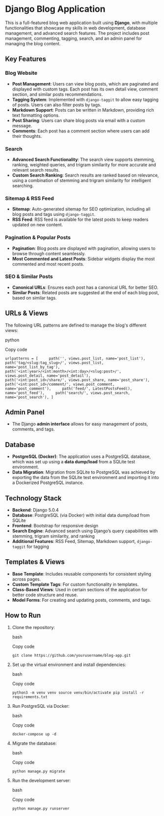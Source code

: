 # Django Blog Application

This is a full-featured blog web application built using **Django**, with multiple functionalities that showcase my skills in web development, database management, and advanced search features. The project includes post management, commenting, tagging, search, and an admin panel for managing the blog content.

## Key Features

### Blog Website

- **Post Management**: Users can view blog posts, which are paginated and displayed with custom tags. Each post has its own detail view, comment section, and similar posts recommendations.
- **Tagging System**: Implemented with `django-taggit` to allow easy tagging of posts. Users can also filter posts by tags.
- **Markdown Support**: Posts can be written in Markdown, providing rich text formatting options.
- **Post Sharing**: Users can share blog posts via email with a custom message.
- **Comments**: Each post has a comment section where users can add their thoughts.

### Search

- **Advanced Search Functionality**: The search view supports stemming, ranking, weighted queries, and trigram similarity for more accurate and relevant search results.
- **Custom Search Ranking**: Search results are ranked based on relevance, using a combination of stemming and trigram similarity for intelligent searching.

### Sitemap & RSS Feed

- **Sitemap**: Auto-generated sitemap for SEO optimization, including all blog posts and tags using `django-taggit`.
- **RSS Feed**: RSS feed is available for the latest posts to keep readers updated on new content.

### Pagination & Popular Posts

- **Pagination**: Blog posts are displayed with pagination, allowing users to browse through content seamlessly.
- **Most Commented and Latest Posts**: Sidebar widgets display the most commented and most recent posts.

### SEO & Similar Posts

- **Canonical URLs**: Ensures each post has a canonical URL for better SEO.
- **Similar Posts**: Related posts are suggested at the end of each blog post, based on similar tags.

## URLs & Views

The following URL patterns are defined to manage the blog's different views:

python

Copy code

`urlpatterns = [     path('', views.post_list, name='post_list'),     path('tag/<slug:tag_slug>/', views.post_list, name='post_list_by_tag'),     path('<int:year>/<int:month>/<int:day>/<slug:post>/', views.post_detail, name='post_detail'),     path('<int:post_id>/share/', views.post_share, name='post_share'),     path('<int:post_id>/comment/', views.post_comment, name='post_comment'),     path('feed/', LatestPostsFeed(), name='post_feed'),     path('search/', views.post_search, name='post_search'), ]`

## Admin Panel

- The Django **admin interface** allows for easy management of posts, comments, and tags.

## Database

- **PostgreSQL (Docker)**: The application uses a PostgreSQL database, which was set up using a **data dump/load** from a SQLite test environment.
- **Data Migration**: Migration from SQLite to PostgreSQL was achieved by exporting the data from the SQLite test environment and importing it into a Dockerized PostgreSQL instance.

## Technology Stack

- **Backend**: Django 5.0.4
- **Database**: PostgreSQL (via Docker) with initial data dump/load from SQLite
- **Frontend**: Bootstrap for responsive design
- **Search Engine**: Advanced search using Django’s query capabilities with stemming, trigram similarity, and ranking
- **Additional Features**: RSS Feed, Sitemap, Markdown support, `django-taggit` for tagging

## Templates & Views

- **Base Template**: Includes reusable components for consistent styling across pages.
- **Custom Template Tags**: For custom functionality in templates.
- **Class-Based Views**: Used in certain sections of the application for better code structure and reuse.
- **Model Forms**: For creating and updating posts, comments, and tags.

## How to Run

1. Clone the repository:
    
    bash
    
    Copy code
    
    `git clone https://github.com/yourusername/blog-app.git`
    
2. Set up the virtual environment and install dependencies:
    
    bash
    
    Copy code
    
    `python3 -m venv venv source venv/bin/activate pip install -r requirements.txt`
    
3. Run PostgreSQL via Docker:
    
    bash
    
    Copy code
    
    `docker-compose up -d`
    
4. Migrate the database:
    
    bash
    
    Copy code
    
    `python manage.py migrate`
    
5. Run the development server:
    
    bash
    
    Copy code
    
    `python manage.py runserver`
    
